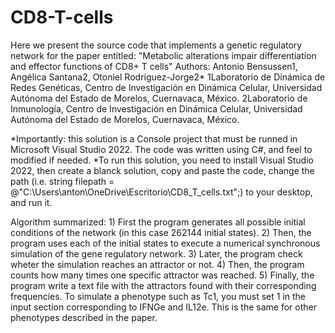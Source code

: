 # CD8-T-cells
Here we present the source code that implements a genetic regulatory network for the paper entitled: 
"Metabolic alterations impair differentiation and effector functions of CD8+ T cells" 
Authors: Antonio Bensussen1, Angélica Santana2, Otoniel Rodríguez-Jorge2*
1Laboratorio de Dinámica de Redes Genéticas, Centro de Investigación en Dinámica Celular, Universidad Autónoma del Estado de Morelos, Cuernavaca, México.
2Laboratorio de Inmunología, Centro de Investigación en Dinámica Celular, Universidad Autónoma del Estado de Morelos, Cuernavaca, México.

*Importantly: this solution is a Console project that must be runned in Microsoft Visual Studio 2022. The code was written using C#, and feel to modified if needed.
*To run this solution, you need to install Visual Studio 2022, then create a blanck solution, copy and paste the code, change the path (i.e. string filepath = @"C:\Users\anton\OneDrive\Escritorio\CD8_T_cells.txt";) to your desktop, and run it.

Algorithm summarized: 1) First the program generates all possible initial conditions of the network (in this case 262144 initial states). 2) Then, the program uses each of the initial states to execute a numerical synchronous simulation of the gene regulatory network. 3) Later, the program check wheter the simulation reaches an attractor or not. 4) Then, the program counts how many times one specific attractor was reached. 5) Finally, the program write a text file with the attractors found with their corresponding frequencies. To simulate a phenotype such as Tc1, you must set 1 in the input section corresponding to IFNGe and IL12e. This is the same for other phenotypes described in the paper.  
